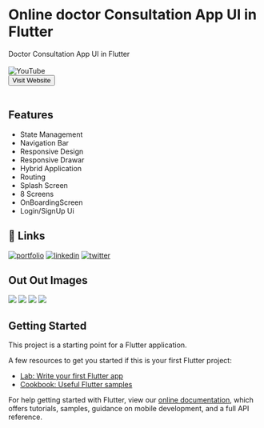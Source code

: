 # Online doctor Consultation App UI in Flutter


Doctor Consultation App UI in Flutter<br><br>
![YouTube](https://img.shields.io/youtube/channel/subscribers/UC7MuoT7cZtLjd6FoV9lHZ_g?style=social)<br>
<a href="http://www.shifahub.ga" target="_parent"><button>Visit Website</button></a><br><br>
## Features

- State Management
- Navigation Bar
- Responsive Design
- Responsive Drawar
- Hybrid Application
- Routing
- Splash Screen
- 8 Screens
- OnBoardingScreen
- Login/SignUp Ui

## 🔗 Links

[![portfolio](https://img.shields.io/badge/my_website-000?style=for-the-badge&logo=ko-fi&logoColor=white)](https://shifahub.ga/)
[![linkedin](https://img.shields.io/badge/linkedin-0A66C2?style=for-the-badge&logo=linkedin&logoColor=white)](https://www.linkedin.com/in/habib-ullah-9938971b4/)
[![twitter](https://img.shields.io/badge/twitter-1DA1F2?style=for-the-badge&logo=twitter&logoColor=white)](https://twitter.com/)

## Out Out Images
<img src="https://github.com/Habibullah339/Online_Doctor_Consultation_app_UI_in_Flutter/blob/master/Untitled%20design.gif">

<img src="https://github.com/Habibullah339/Online_Doctor_Consultation_app_UI_in_Flutter/blob/master/doctor-demo1.png">

<img src="https://github.com/Habibullah339/Online_Doctor_Consultation_app_UI_in_Flutter/blob/master/doctor-demo2.png">

<img src="https://github.com/Habibullah339/Online_Doctor_Consultation_app_UI_in_Flutter/blob/master/doctor-demo3.png">

## Getting Started

This project is a starting point for a Flutter application.

A few resources to get you started if this is your first Flutter project:

- [Lab: Write your first Flutter app](https://flutter.dev/docs/get-started/codelab)
- [Cookbook: Useful Flutter samples](https://flutter.dev/docs/cookbook)

For help getting started with Flutter, view our
[online documentation](https://flutter.dev/docs), which offers tutorials,
samples, guidance on mobile development, and a full API reference.
